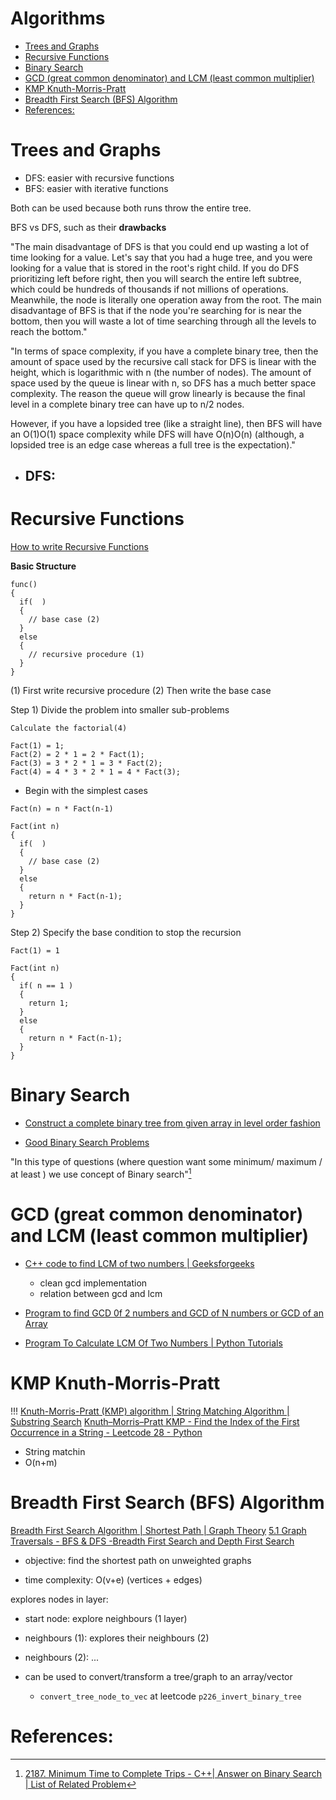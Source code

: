 # Algorithms

<!-- toc GFM -->

+ [Trees and Graphs](#trees-and-graphs)
+ [Recursive Functions](#recursive-functions)
+ [Binary Search](#binary-search)
+ [GCD (great common denominator) and LCM (least common multiplier)](#gcd-great-common-denominator-and-lcm-least-common-multiplier)
+ [KMP Knuth-Morris-Pratt](#kmp-knuth-morris-pratt)
+ [Breadth First Search (BFS) Algorithm](#breadth-first-search-bfs-algorithm)
+ [References:](#references)

<!-- toc -->

# Trees and Graphs

- DFS: easier with recursive functions
- BFS: easier with iterative functions

Both can be used because both runs throw the entire tree.

BFS vs DFS, such as their **drawbacks**

"The main disadvantage of DFS is that you could end up wasting a lot of time looking for a value. Let's say that you had a huge tree, and you were looking for a value that is stored in the root's right child. If you do DFS prioritizing left before right, then you will search the entire left subtree, which could be hundreds of thousands if not millions of operations. Meanwhile, the node is literally one operation away from the root. The main disadvantage of BFS is that if the node you're searching for is near the bottom, then you will waste a lot of time searching through all the levels to reach the bottom."

"In terms of space complexity, if you have a complete binary tree, then the amount of space used by the recursive call stack for DFS is linear with the height, which is logarithmic with n (the number of nodes). The amount of space used by the queue is linear with n, so DFS has a much better space complexity. The reason the queue will grow linearly is because the final level in a complete binary tree can have up to n/2 nodes.

However, if you have a lopsided tree (like a straight line), then BFS will have an O(1)O(1) space complexity while DFS will have O(n)O(n) (although, a lopsided tree is an edge case whereas a full tree is the expectation)."

- DFS:
    -

# Recursive Functions

[How to write Recursive Functions](https://www.youtube.com/watch?v=ggk7HbcnLG8)

**Basic Structure**
```
func()
{
  if(  )
  {
    // base case (2)
  }
  else
  {
    // recursive procedure (1)
  }
}
```

(1) First write recursive procedure
(2) Then write the base case

Step 1) Divide the problem into smaller sub-problems

```
Calculate the factorial(4)

Fact(1) = 1;
Fact(2) = 2 * 1 = 2 * Fact(1);
Fact(3) = 3 * 2 * 1 = 3 * Fact(2);
Fact(4) = 4 * 3 * 2 * 1 = 4 * Fact(3);
```

- Begin with the simplest cases

```
Fact(n) = n * Fact(n-1)
```

```
Fact(int n)
{
  if(  )
  {
    // base case (2)
  }
  else
  {
    return n * Fact(n-1);
  }
}
```

Step 2) Specify the base condition to stop the recursion

```
Fact(1) = 1
```

```
Fact(int n)
{
  if( n == 1 )
  {
    return 1;
  }
  else
  {
    return n * Fact(n-1);
  }
}
```



# Binary Search

- [Construct a complete binary tree from given array in level order fashion](https://www.geeksforgeeks.org/construct-complete-binary-tree-given-array/)

- [Good Binary Search Problems](https://leetcode.com/problems/minimum-time-to-complete-trips/solutions/3266855/all-binary-search-problems/)

"In this type of questions (where question want some minimum/ maximum / at least ) we use concept of Binary search"[^1]

# GCD (great common denominator) and LCM (least common multiplier)

- [C++ code to find LCM of two numbers | Geeksforgeeks](https://www.youtube.com/watch?v=anSfYgbo694)
  - clean gcd implementation
  - relation between gcd and lcm
- [Program to find GCD 0f 2 numbers and GCD of N numbers or GCD of an Array](https://www.youtube.com/watch?v=Gr9gtrXvHqU)

- [Program To Calculate LCM Of Two Numbers | Python Tutorials](https://www.youtube.com/watch?v=6ykRY6bHVX0)

# KMP Knuth-Morris-Pratt

!!! [Knuth-Morris-Pratt (KMP) algorithm | String Matching Algorithm | Substring Search](https://www.youtube.com/watch?v=4jY57Ehc14Y)
[Knuth–Morris–Pratt KMP - Find the Index of the First Occurrence in a String - Leetcode 28 - Python](https://www.youtube.com/watch?v=JoF0Z7nVSrA)

- String matchin
- O(n+m)

# Breadth First Search (BFS) Algorithm

[Breadth First Search Algorithm | Shortest Path | Graph Theory](https://www.youtube.com/watch?v=oDqjPvD54Ss)
[5.1 Graph Traversals - BFS & DFS -Breadth First Search and Depth First Search](https://www.youtube.com/watch?v=pcKY4hjDrxk)

- objective: find the shortest path on unweighted graphs

- time complexity: O(v+e) (vertices + edges)

explores nodes in layer:
- start node: explore neighbours (1 layer)
- neighbours (1): explores their neighbours (2)
- neighbours (2): ...

- can be used to convert/transform a tree/graph to an array/vector
    - `convert_tree_node_to_vec` at leetcode `p226_invert_binary_tree`

# References:

[^1]: [2187. Minimum Time to Complete Trips - C++| Answer on Binary Search | List of Related Problem](https://leetcode.com/problems/minimum-time-to-complete-trips/solutions/1802416/c-answer-on-binary-search-list-of-related-problems/)
